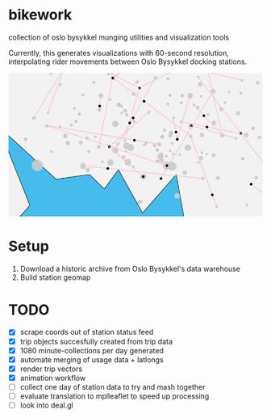 # bikework
collection of oslo bysykkel munging utilities and visualization tools

Currently, this generates visualizations with 60-second resolution, interpolating rider movements
between Oslo Bysykkel docking stations.

![sample image](img/2.gif)
 
# Setup
1. Download a historic archive from Oslo Bysykkel's data warehouse
2. Build station geomap
 
# TODO
- [x] scrape coords out of station status feed
- [x] trip objects succesfully created from trip data
- [x] 1080 minute-collections per day generated
- [x] automate merging of usage data + latlongs
- [x] render trip vectors
- [x] animation workflow
- [ ] collect one day of station data to try and mash together
- [ ] evaluate translation to mplleaflet to speed up processing
- [ ] look into deal.gl
